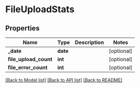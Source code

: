 # FileUploadStats

## Properties
Name | Type | Description | Notes
------------ | ------------- | ------------- | -------------
**_date** | **date** |  | [optional] 
**file_upload_count** | **int** |  | [optional] 
**file_error_count** | **int** |  | [optional] 

[[Back to Model list]](../README.md#documentation-for-models) [[Back to API list]](../README.md#documentation-for-api-endpoints) [[Back to README]](../README.md)

